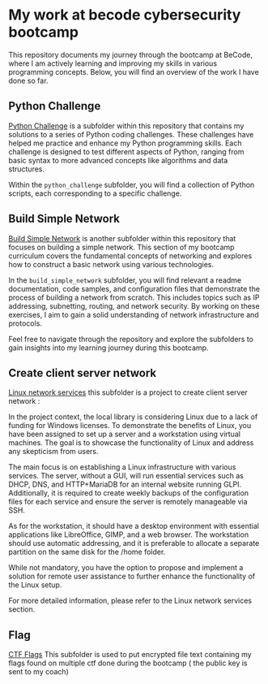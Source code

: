 # My work at becode cybersecurity bootcamp

This repository documents my journey through the bootcamp at BeCode, where I am actively learning and improving my skills in various programming concepts. Below, you will find an overview of the work I have done so far.

## Python Challenge

[Python Challenge](./python_challenge) is a subfolder within this repository that contains my solutions to a series of Python coding challenges. These challenges have helped me practice and enhance my Python programming skills. Each challenge is designed to test different aspects of Python, ranging from basic syntax to more advanced concepts like algorithms and data structures.

Within the `python_challenge` subfolder, you will find a collection of Python scripts, each corresponding to a specific challenge.

## Build Simple Network

[Build Simple Network](./build%20simple%20network) is another subfolder within this repository that focuses on building a simple network. This section of my bootcamp curriculum covers the fundamental concepts of networking and explores how to construct a basic network using various technologies.

In the `build_simple_network` subfolder, you will find relevant a readme documentation, code samples, and configuration files that demonstrate the process of building a network from scratch. This includes topics such as IP addressing, subnetting, routing, and network security. By working on these exercises, I aim to gain a solid understanding of network infrastructure and protocols.

Feel free to navigate through the repository and explore the subfolders to gain insights into my learning journey during this bootcamp.

## Create client server network

[Linux network services](./linux_client_server/) this subfolder is a project to create client server network :  

In the project context, the local library is considering Linux due to a lack of funding for Windows licenses. To demonstrate the benefits of Linux, you have been assigned to set up a server and a workstation using virtual machines. The goal is to showcase the functionality of Linux and address any skepticism from users.

The main focus is on establishing a Linux infrastructure with various services. The server, without a GUI, will run essential services such as DHCP, DNS, and HTTP+MariaDB for an internal website running GLPI. Additionally, it is required to create weekly backups of the configuration files for each service and ensure the server is remotely manageable via SSH.

As for the workstation, it should have a desktop environment with essential applications like LibreOffice, GIMP, and a web browser. The workstation should use automatic addressing, and it is preferable to allocate a separate partition on the same disk for the /home folder.

While not mandatory, you have the option to propose and implement a solution for remote user assistance to further enhance the functionality of the Linux setup.

For more detailed information, please refer to the Linux network services section.

## Flag

[CTF Flags](./Flags/) This subfolder is used to put encrypted file text containing my flags found on multiple ctf done during the bootcamp ( the public key is sent to my coach)